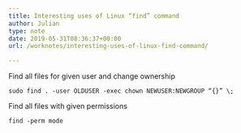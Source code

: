 ```yaml
---
title: Interesting uses of Linux “find” command
author: Julian
type: note
date: 2019-05-31T08:36:37+00:00
url: /worknotes/interesting-uses-of-linux-find-command/

---
```

Find all files for given user and change ownership 

`sudo find . -user OLDUSER -exec chown NEWUSER:NEWGROUP “{}” \;`

Find all files with given permissions

 `find -perm mode`